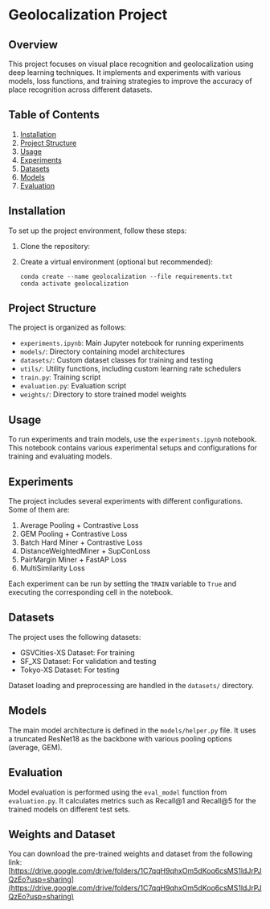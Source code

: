 # Geolocalization Project

## Overview

This project focuses on visual place recognition and geolocalization using deep learning techniques. It implements and experiments with various models, loss functions, and training strategies to improve the accuracy of place recognition across different datasets.

## Table of Contents

1. [Installation](#installation)
2. [Project Structure](#project-structure)
3. [Usage](#usage)
4. [Experiments](#experiments)
5. [Datasets](#datasets)
6. [Models](#models)
7. [Evaluation](#evaluation)

## Installation

To set up the project environment, follow these steps:

1. Clone the repository:

2. Create a virtual environment (optional but recommended):
   ```
   conda create --name geolocalization --file requirements.txt
   conda activate geolocalization
   ```

## Project Structure

The project is organized as follows:

- `experiments.ipynb`: Main Jupyter notebook for running experiments
- `models/`: Directory containing model architectures
- `datasets/`: Custom dataset classes for training and testing
- `utils/`: Utility functions, including custom learning rate schedulers
- `train.py`: Training script
- `evaluation.py`: Evaluation script
- `weights/`: Directory to store trained model weights

## Usage

To run experiments and train models, use the `experiments.ipynb` notebook. This notebook contains various experimental setups and configurations for training and evaluating models.

## Experiments

The project includes several experiments with different configurations. Some of them are:

1. Average Pooling + Contrastive Loss
2. GEM Pooling + Contrastive Loss
3. Batch Hard Miner + Contrastive Loss
4. DistanceWeightedMiner + SupConLoss
5. PairMargin Miner + FastAP Loss
6. MultiSimilarity Loss

Each experiment can be run by setting the `TRAIN` variable to `True` and executing the corresponding cell in the notebook.

## Datasets

The project uses the following datasets:

- GSVCities-XS Dataset: For training
- SF_XS Dataset: For validation and testing 
- Tokyo-XS Dataset: For testing

Dataset loading and preprocessing are handled in the `datasets/` directory.


## Models

The main model architecture is defined in the `models/helper.py` file. It uses a truncated ResNet18 as the backbone with various pooling options (average, GEM).

## Evaluation

Model evaluation is performed using the `eval_model` function from `evaluation.py`. It calculates metrics such as Recall@1 and Recall@5 for the trained models on different test sets.

## Weights and Dataset

You can download the pre-trained weights and dataset from the following link:
[https://drive.google.com/drive/folders/1C7qqH9qhxOm5dKoo6csMS1ldJrPJQzEo?usp=sharing](https://drive.google.com/drive/folders/1C7qqH9qhxOm5dKoo6csMS1ldJrPJQzEo?usp=sharing)
